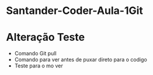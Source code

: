 # Santander-Coder-Aula-1Git

# Alteração Teste
* Comando Git pull
* Comando para ver antes de puxar direto para o codigo
* Teste para o mo ver